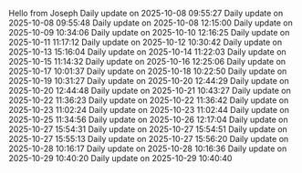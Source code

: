 ﻿Hello from Joseph
Daily update on 2025-10-08 09:55:27
Daily update on 2025-10-08 09:55:48
Daily update on 2025-10-08 12:15:00
Daily update on 2025-10-09 10:34:06
Daily update on 2025-10-10 12:16:25
Daily update on 2025-10-11 11:17:12
Daily update on 2025-10-12 10:30:42
Daily update on 2025-10-13 15:16:04
Daily update on 2025-10-14 11:22:03
Daily update on 2025-10-15 11:14:32
Daily update on 2025-10-16 12:25:06
Daily update on 2025-10-17 10:01:37
Daily update on 2025-10-18 10:22:50
Daily update on 2025-10-19 10:31:27
Daily update on 2025-10-20 12:44:29
Daily update on 2025-10-20 12:44:48
Daily update on 2025-10-21 10:43:27
Daily update on 2025-10-22 11:36:23
Daily update on 2025-10-22 11:36:42
Daily update on 2025-10-23 11:02:24
Daily update on 2025-10-23 11:02:44
Daily update on 2025-10-25 11:34:56
Daily update on 2025-10-26 12:17:04
Daily update on 2025-10-27 15:54:31
Daily update on 2025-10-27 15:54:51
Daily update on 2025-10-27 15:55:13
Daily update on 2025-10-27 15:56:20
Daily update on 2025-10-28 10:16:17
Daily update on 2025-10-28 10:16:36
Daily update on 2025-10-29 10:40:20
Daily update on 2025-10-29 10:40:40
